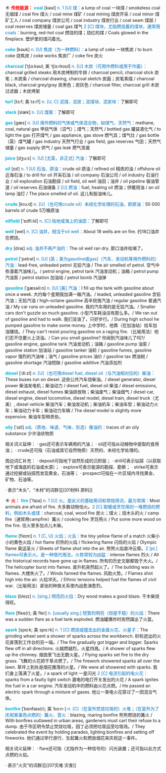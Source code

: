 ☀ <font color="red">**传统能源：**</font>
<font color="sky blue">**coal**</font> [kəʊl] 
<font color="#0070c0">n. 1 [U] 煤：</font>a lump of coal 一块煤 / smokeless coal 无烟煤 / coal fire 煤火 / coal mine 煤矿 / coal mining 煤炭开采 / coal minor 煤矿工人 / coal company 煤炭公司 / coal industry 煤炭行业 / coal seam 煤层 / coal reserves 煤炭储量 / coal gas 煤气 <font color="#0070c0">2 [C] 煤块，尤指燃烧着的煤块，通常用coals：</font>burning, red-hot coal 燃烧的煤；烧红的煤 / Coals glowed in the fireplace. 壁炉里的煤闪着光。

<font color="sky blue">**coke**</font> [kəʊk] 
<font color="#0070c0">n. [U] 焦炭（为一种燃料）：</font>a lump of coke 一块焦炭 / to burn coke 烧焦炭 / coke works 焦炭厂 / coke fire 炭火
                      
<font color="sky blue">**charcoal**</font> [ˈtʃɑ:kəʊl; 美 ˈtʃɑ:rkoʊl]
<font color="#0070c0">n. [U] 木炭（可用作燃料或用于作画）：</font>charcoal grilled steaks 用木炭烤制的牛排 / charcoal pencil, charcoal stick 炭笔；木炭条 / charcoal drawing, charcoal sketch 炭画；炭笔素描 / charcoal black, charcoal grey/gray 炭黑色；炭灰色 / charcoal filter, charcoal grill 木炭过滤器；木炭烤架
           
<font color="sky blue">**turf**</font> [tɜ:f; 美 tɜ:rf]
<font color="#0070c0">n. [U, C] 泥煤、泥炭；泥煤块、泥炭块：</font>了解即可

<font color="sky blue">**slack**</font> [slæk]
<font color="#0070c0">n. [U] 煤屑：</font>了解即可

<font color="sky blue">**gas**</font> [ɡæs] 
<font color="#0070c0">n. [U] 用作燃料的气体或气体混合物，如煤气、天然气：</font>methane, coal, natural gas 甲烷气体（沼气）；煤气；天然气 / bottled gas 罐装液化气 / to light the gas 打开煤气 / gas appliance, gas stove 燃气具；煤气灶 / gas bottle（英）煤气罐 / gas industry 天然气行业 / gas field, gas reserves 气田；天然气储量 / gas supply 供气 / gas leak 燃气泄漏

<font color="sky blue">**juice**</font> [dӡu:s] 
<font color="#0070c0">n. [U] [尤英，非正式] 汽油：</font>了解即可

<font color="sky blue">**oil**</font> [ɒɪl] 
<font color="#0070c0">n. 1 [U] 石油、原油：</font>crude oil 原油 / refined oil 精炼的油 / offshore oil 近海石油 / to drill for oil 开采石油 / oil company 石油公司 / oil industry 石油行业 / oil exploration 石油勘探 / oil field, oil well 油田；油井 / oil pipeline 输油管道 / oil reserves 石油储备 <font color="#0070c0">2 [U] 燃油：</font>fuel, heating oil 燃油；供暖用油 / an oil lamp 油灯 / The place smelled of oil. 这儿有股油味儿。
           
<font color="sky blue">**crude**</font> [kru:d]
<font color="#0070c0">n. [U]（也可用crude oil）未经化学处理的石油，即原油：</font>50 000 barrels of crude 5万桶原油

<font color="sky blue">**oilfield**</font> ['ɒɪlfi:ld] 
<font color="#0070c0">n. [C] 陆地或海上的油田：</font>了解即可

<font color="sky blue">**well**</font> [wel] 
<font color="#0070c0">n. [C] 油井，相当于oil well：</font>About 18 wells are on fire. 约18口油井在燃烧。

<font color="sky blue">**dry**</font> [draɪ] 
<font color="#0070c0">adj. 油井不再产油的：</font>The oil well ran dry. 那口油井枯竭了。

<font color="sky blue">**petrol**</font> ['petrəl] 
<font color="#0070c0">n. [U] [英；美为gasoline或gas]（汽车、发动机等用作燃料的）汽油：</font>lead-free, unleaded petrol 无铅汽油 / The air smelled of petrol. 空气中弥漫着汽油味儿。/ petrol engine, petrol tank 汽油发动机；油箱 / petrol pump 汽油泵 / petrol station 加油站 / petrol bomb 汽油弹
           
<font color="sky blue">**gasoline**</font> [ˈgæsəli:n]
<font color="#0070c0">n. [U] [美] 汽油：</font>I fill up the tank with gasoline about once a week. 大约每个星期我加满一箱汽油。/ leaded, unleaded gasoline 含铅汽油；无铅汽油 / high-octane gasoline 高辛烷值汽油 / regular gasoline 普通汽油 / My car runs on unleaded gasoline. 我的汽车用的是无铅汽油。/ Smaller cars don't guzzle so much gasoline. 小型汽车耗油没有那么多。/ We ran out of gasoline and had to walk. 我们没油了，只好步行。/ During high school he pumped gasoline to make some money. 上中学时，他靠（在加油站）给车加油赚钱。/ They can't resist pouring gasoline on a raging fire.（比喻用法）他们忍不住要火上浇油。/ Can you smell gasoline? 你闻到汽油味儿了吗?/ gasoline engine, gasoline tank 汽油发动机；油箱 / gasoline pump 油泵 / gasoline station 加油站 / gasoline tanker 油轮 / gasoline fumes, gasoline vapor 强烈的汽油味；油气 / gasoline prices 油价 / gasoline tax 燃油税 / gasoline shortage 汽油短缺 / gasoline additive 汽油添加剂           

<font color="sky blue">**diesel**</font> [ˈdi:zl]
<font color="#0070c0">n. [U]（也可用diesel fuel, diesel oil（与汽油相对应的）柴油：</font>These buses run on diesel. 这些公共汽车烧柴油。/ diesel generator, diesel power 柴油发电机；柴油动力 / diesel fuel, diesel oil 柴油 / diesel emissions, diesel exhaust, diesel fumes 柴油排放物；柴油废气；柴油烟气 / diesel car, diesel engine, diesel locomotive, diesel model, diesel train, diesel truck（尤美）, diesel vehicle 柴油汽车；柴油发动机；柴油机车；柴油车型；柴油动力火车；柴油动力卡车；柴油动力车辆 / The diesel model is slightly more expensive. 柴油车型稍贵些。
           
<font color="sky blue">**oily**</font> [ˈɔɪli]
<font color="#0070c0">adj.（质地、味道、气味、形态）像油的：</font>traces of an oily substance 少许油状物质

相关词义延伸：
· gas还可表示车辆用的汽油；
· oil还可指从动植物中提取的食用油；
· crude还可指（石油或其它自然物质）天然的、未经化学处理的。

周边词汇补充：
· deposit可指地下自然形成的沉积层；
· drill可表示钻探（以获取地下或海底的石油或水源）；
· explore可表示能源的勘探、勘察；
· strike可表示通过挖掘或钻探而发现黄金，石油等；
· prospect可指在一片区域内寻找黄金、矿物、石油等。

· 表示“木头”、“木材”的词群见[[01材料 原料]]

☀ <font color="red">**火：**</font>
<font color="sky blue">**fire**</font> ['faɪə] 
<font color="#0070c0">n. 1 [U] 火。是此义的基础用词和常规用词，最为常用：</font>Most animals are afraid of fire. 大多数动物怕火。<font color="#0070c0">2 [C] 取暖或烹饪用的一堆燃烧的燃料，例如木头或煤：</font>charcoal, coal, wood fire 炭火；煤火；烧木头的火 / camp fire（通常用campfire）篝火 / cooking fire 烹饪用火 / Put some more wood on the fire. 往火里多加点儿木柴。

<font color="sky blue">**flame**</font> [fleɪm] 
<font color="#0070c0">n. 1 [C, U] 火焰；火舌：</font>the tiny yellow flame of a match 火柴小小的黄色火焰 / hot flame 炽热的火焰 / flickering flame 闪烁的火焰 / Olympic flame 奥运圣火 / Sheets of flame shot into the air. 熊熊火焰直冲云霄。<font color="#0070c0">2 [pl.] flames可表示火。是一种借代用法，火势常较为凶猛：</font>intense flames 烈火 / All the historical records have gone up in flames. 所有的历史文献都毁于大火。/ The helicopter burst into flames. 直升机突然起火了。/ The building was in flames. 大楼失火了。/ Winds fanned the flames. 风助火势。/ Flames shot high into the air. 火焰冲天。/ Ethnic tensions helped fuel the flames of civil war.（比喻用法）紧张的种族关系使内战愈演愈烈。
                      
<font color="sky blue">**blaze**</font> [bleɪz]
<font color="#0070c0">n. [sing.] 明亮的火焰：</font>Dry wood makes a good blaze. 干木柴烧得旺。
           
<font color="sky blue">**flare**</font> [fleə(r); 美 fler]
<font color="#0070c0">n. [usually sing.] 短暂的明亮（但是不稳）的火焰：</font>There was a sudden flare as a fuel tank exploded. 燃油罐爆炸时突然蹿出了火苗。

<font color="sky blue">**spark**</font> [spɑ:k; 美 spɑ:rk]
<font color="#0070c0">n. 1 [C] 燃烧或撞击出的金属火花、火星子：</font>The grinding wheel sent a shower of sparks across the workbench. 砂轮迸出的火花直落到工作台的另一端。/ The fire gradually got bigger and bigger. Sparks flew off in all directions. 火越燃越烈，火星四溅。/ A shower of sparks flew up the chimney. 烟囱里飞出无数火星。/ Flying sparks set fire to the dry grass. 飞舞的火花把干草点燃了。/ The firework showered sparks all over the lawn. 草坪上到处是烟花撒落的火星。/ We were all showered with sparks. 我们身上落满了火星。/ a spark of light 一星闪光 <font color="#0070c0">2 [C] 电流引起的电火花：</font>sparks from a faulty light switch 漏电的电灯开关发出的火花 / A spark ignites the fuel in a car engine. 汽车发动机中的燃料由火花点燃。/ He passed an electric spark through a mixture of gases. 他让一束电火花穿过了一团混合气体。
           
<font color="sky blue">**bonfire**</font> [ˈbɒnfaɪə(r); 美 ˈbɑ:n-]
<font color="#0070c0">n. [C]（在室外焚烧垃圾的）火堆；（在室外为了庆祝某事而点燃的）篝火、营火：</font>blazing, roaring bonfire 熊熊燃烧的篝火 / With bonfires outlawed in urban areas, gardeners must cart their refuse to a dump. 由于市区明令禁止焚烧垃圾，园丁必须把垃圾运至垃圾场。/ They celebrated the event by holding parades, lighting bonfires and setting off fireworks. 他们通过举行游行、生起篝火和燃放烟花来庆祝这一事件。

相关词义延伸：
· flare还可指（尤指作为一种信号的）闪光装置；还可指以此方式点燃的火焰。

· 表示“火灾”的词群见[[07灾难 灾害]]

